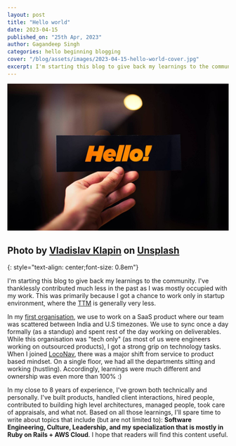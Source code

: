 ```yaml
---
layout: post
title: "Hello world"
date: 2023-04-15
published_on: "25th Apr, 2023"
author: Gagandeep Singh
categories: hello beginning blogging
cover: "/blog/assets/images/2023-04-15-hello-world-cover.jpg"
excerpt: I'm starting this blog to give back my learnings to the community. I've thanklessly contributed much less in the past as I was mostly occupied with my work. This was primarily because I got a chance to work only in ...
---
```


![cover-photo](/blog/assets/images/2023-04-15-hello-world-cover.jpg)

Photo by <a href="https://unsplash.com/@lemonvlad?utm_source=unsplash&utm_medium=referral&utm_content=creditCopyText">Vladislav Klapin</a> on <a href="https://unsplash.com/photos/PVr9Gsj93Pc?utm_source=unsplash&utm_medium=referral&utm_content=creditCopyText">Unsplash</a>
---
{: style="text-align: center;font-size: 0.8em"}



I'm starting this blog to give back my learnings to the community. I've thanklessly contributed much less in the past as I was mostly occupied with my work. This was primarily because I got a chance to work only in startup environment, where the [TTM](https://en.wikipedia.org/wiki/Time_to_market) is generally very less.

In my [first organisation](https://www.joshtechnologygroup.com/), we use to work on a SaaS product where our team was scattered between India and U.S timezones. We use to sync once a day formally (as a standup) and spent rest of the day working on deliverables. While this organisation was "tech only" (as most of us were engineers working on outsourced products), I got a strong grip on technology tasks. When I joined [LocoNav](https://loconav.com), there was a major shift from service to product based mindset. On a single floor, we had all the departments sitting and working (hustling). Accordingly, learnings were much different and ownership was even more than 100% :)

In my close to 8 years of experience, I've grown both technically and personally. I've built products, handled client interactions, hired people, contributed to building high level architectures, managed people, took care of appraisals, and what not. Based on all those learnings, I'll spare time to write about topics that include (but are not limited to): **Software Engineering, Culture, Leadership, and my specialization that is mostly in Ruby on Rails + AWS Cloud**. I hope that readers will find this content useful.
